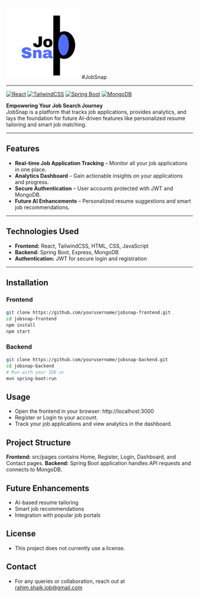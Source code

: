 <img src="jobsnap-frontend/public/images/JobSnap_logo.png" alt="JobSnap Logo" width="200"/> #JobSnap

---

[![React](https://img.shields.io/badge/React-17.0.2-blue?logo=react&logoColor=white)](https://reactjs.org/) 
[![TailwindCSS](https://img.shields.io/badge/TailwindCSS-3.3.2-blue?logo=tailwind-css&logoColor=white)](https://tailwindcss.com/) 
[![Spring Boot](https://img.shields.io/badge/Spring%20Boot-3.2.0-green?logo=spring&logoColor=white)](https://spring.io/projects/spring-boot) 
[![MongoDB](https://img.shields.io/badge/MongoDB-6.0.6-green?logo=mongodb&logoColor=white)](https://www.mongodb.com/)  

**Empowering Your Job Search Journey**  
JobSnap is a platform that tracks job applications, provides analytics, and lays the foundation for future AI-driven features like personalized resume tailoring and smart job matching.

---

## Features
- **Real-time Job Application Tracking** – Monitor all your job applications in one place.  
- **Analytics Dashboard** – Gain actionable insights on your applications and progress.  
- **Secure Authentication** – User accounts protected with JWT and MongoDB.  
- **Future AI Enhancements** – Personalized resume suggestions and smart job recommendations.

---

## Technologies Used
- **Frontend:** React, TailwindCSS, HTML, CSS, JavaScript  
- **Backend:** Spring Boot, Express, MongoDB  
- **Authentication:** JWT for secure login and registration  

---

## Installation

### Frontend
```bash
git clone https://github.com/yourusername/jobsnap-frontend.git
cd jobsnap-frontend
npm install
npm start
```
### Backend
```bash
git clone https://github.com/yourusername/jobsnap-backend.git
cd jobsnap-backend
# Run with your IDE or
mvn spring-boot:run
```

## Usage
- Open the frontend in your browser: http://localhost:3000
- Register or Login to your account.
- Track your job applications and view analytics in the dashboard.

## Project Structure

**Frontend:** src/pages contains Home, Register, Login, Dashboard, and Contact pages.
**Backend:** Spring Boot application handles API requests and connects to MongoDB.

## Future Enhancements
- AI-based resume tailoring
- Smart job recommendations
- Integration with popular job portals

## License
- This project does not currently use a license.

## Contact
- For any queries or collaboration, reach out at rahim.shaik.job@gmail.com
